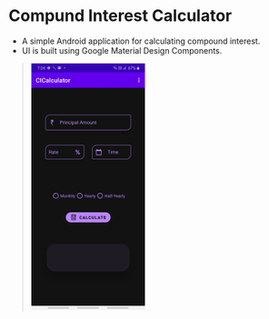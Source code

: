 # **Compund Interest Calculator**  
  + A simple Android application for calculating compound interest.  
  + UI is built using Google Material Design Components.  
   > <img src="app/Screenshot_20200727-192427_CICalculator.jpg" width="200">
